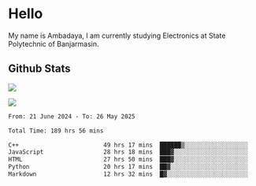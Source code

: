 # Hello

My name is Ambadaya, I am currently studying Electronics at State Polytechnic of Banjarmasin.

## Github Stats
![](https://komarev.com/ghpvc/?username=vorkey&color=41B883&style=for-the-badge)

![](https://readme-stat-vorkey.vercel.app/api/top-langs/?username=vorkey&theme=vue-dark&count_private=true&langs_count=6&size_weight=0.75&count_weight=0.25&layout=compact)

<!-- 
- 👯 I’m looking to collaborate on ... 
- 🤔 I’m looking for help with ...
- 💬 Ask me about ...
- 📫 How to reach me: ...
- 😄 Pronouns: ...
- ⚡ Fun fact: ... -->

<!--START_SECTION:waka-->

```txt
From: 21 June 2024 - To: 26 May 2025

Total Time: 189 hrs 56 mins

C++                        49 hrs 17 mins  ██████▒░░░░░░░░░░░░░░░░░░   25.61 %
JavaScript                 28 hrs 18 mins  ███▓░░░░░░░░░░░░░░░░░░░░░   14.71 %
HTML                       27 hrs 50 mins  ███▓░░░░░░░░░░░░░░░░░░░░░   14.47 %
Python                     20 hrs 17 mins  ██▓░░░░░░░░░░░░░░░░░░░░░░   10.54 %
Markdown                   12 hrs 32 mins  █▓░░░░░░░░░░░░░░░░░░░░░░░   06.51 %
```

<!--END_SECTION:waka-->
